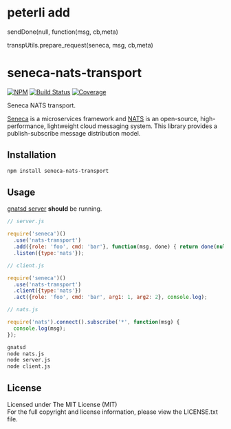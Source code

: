 # peterli add

sendDone(null, function(msg, cb,meta)

transpUtils.prepare_request(seneca, msg, cb,meta)

# seneca-nats-transport

[![NPM][npm-image]][npm-url] [![Build Status][travis-image]][travis-url] [![Coverage][coverage-image]][coverage-url]

Seneca NATS transport.

[Seneca](http://senecajs.org/) is a microservices framework and [NATS](http://nats.io/) is 
an open-source, high-performance, lightweight cloud messaging system. This library provides
a publish-subscribe message distribution model.

## Installation

```bash
npm install seneca-nats-transport
```

## Usage

[gnatsd server](http://nats.io/download/) **should** be running.

```javascript
// server.js

require('seneca')()
  .use('nats-transport')
  .add({role: 'foo', cmd: 'bar'}, function(msg, done) { return done(null, msg); })
  .listen({type:'nats'});
```

```javascript
// client.js

require('seneca')()
  .use('nats-transport')
  .client({type:'nats'})
  .act({role: 'foo', cmd: 'bar', arg1: 1, arg2: 2}, console.log);
```

```javascript
// nats.js

require('nats').connect().subscribe('*', function(msg) {
  console.log(msg);
});
```

```bash
gnatsd
node nats.js
node server.js
node client.js
```

## License

Licensed under The MIT License (MIT)  
For the full copyright and license information, please view the LICENSE.txt file.

[npm-url]: http://npmjs.org/package/seneca-nats-transport
[npm-image]: https://badge.fury.io/js/seneca-nats-transport.svg

[travis-url]: https://travis-ci.org/devfacet/seneca-nats-transport
[travis-image]: https://travis-ci.org/devfacet/seneca-nats-transport.svg?branch=master

[coverage-url]: https://coveralls.io/github/devfacet/seneca-nats-transport?branch=master
[coverage-image]: https://coveralls.io/repos/github/devfacet/seneca-nats-transport/badge.svg?branch=master
